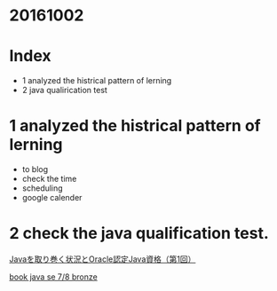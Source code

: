 # 20161002

# Index
- 1 analyzed the histrical pattern of lerning
- 2 java qualirication test


# 1 analyzed the histrical pattern of lerning

- to blog
- check the time
- scheduling
- google calender


# 2 check the java qualification test.

[Javaを取り巻く状況とOracle認定Java資格（第1回）](https://thinkit.co.jp/article/9477)

[book java se 7/8 bronze](http://book.impress.co.jp/books/1114101134)




